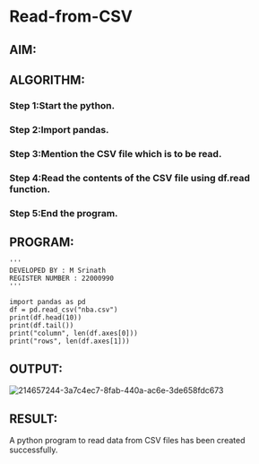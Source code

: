 # Read-from-CSV

## AIM:

## ALGORITHM:
### Step 1:Start the python.


### Step 2:Import pandas.
### Step 3:Mention the CSV file which is to be read.
### Step 4:Read the contents of the CSV file using df.read function.


### Step 5:End the program.

## PROGRAM:
```
'''
DEVELOPED BY : M Srinath
REGISTER NUMBER : 22000990
'''

import pandas as pd
df = pd.read_csv("nba.csv")
print(df.head(10))
print(df.tail())
print("column", len(df.axes[0]))
print("rows", len(df.axes[1]))
```

## OUTPUT:
![214657244-3a7c4ec7-8fab-440a-ac6e-3de658fdc673](https://user-images.githubusercontent.com/118678482/214667715-39581f47-7390-438a-83bf-eb47060f0273.jpg)


## RESULT:
A python program to read data from CSV files has been created successfully.
